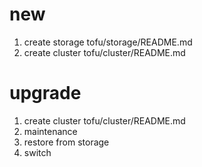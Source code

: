# new

1. create storage tofu/storage/README.md
2. create cluster tofu/cluster/README.md

# upgrade

1. create cluster tofu/cluster/README.md
2. maintenance
2. restore from storage
3. switch
